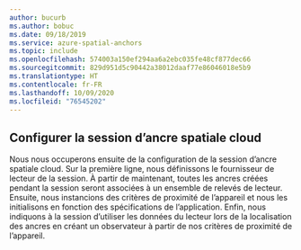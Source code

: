 ```yaml
---
author: bucurb
ms.author: bobuc
ms.date: 09/18/2019
ms.service: azure-spatial-anchors
ms.topic: include
ms.openlocfilehash: 574003a150ef294aa6a2ebc035fe48cf877dec66
ms.sourcegitcommit: 829d951d5c90442a38012daaf77e86046018e5b9
ms.translationtype: HT
ms.contentlocale: fr-FR
ms.lasthandoff: 10/09/2020
ms.locfileid: "76545202"
---
```

## <a name="configure-the-cloud-spatial-anchor-session"></a>Configurer la session d’ancre spatiale cloud

Nous nous occuperons ensuite de la configuration de la session d’ancre spatiale cloud. Sur la première ligne, nous définissons le fournisseur de lecteur de la session. À partir de maintenant, toutes les ancres créées pendant la session seront associées à un ensemble de relevés de lecteur. Ensuite, nous instancions des critères de proximité de l’appareil et nous les initialisons en fonction des spécifications de l’application. Enfin, nous indiquons à la session d’utiliser les données du lecteur lors de la localisation des ancres en créant un observateur à partir de nos critères de proximité de l’appareil.